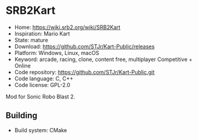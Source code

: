 # SRB2Kart

- Home: https://wiki.srb2.org/wiki/SRB2Kart
- Inspiration: Mario Kart
- State: mature
- Download: https://github.com/STJr/Kart-Public/releases
- Platform: Windows, Linux, macOS
- Keyword: arcade, racing, clone, content free, multiplayer Competitive + Online
- Code repository: https://github.com/STJr/Kart-Public.git
- Code language: C, C++
- Code license: GPL-2.0

Mod for Sonic Robo Blast 2.

## Building

- Build system: CMake